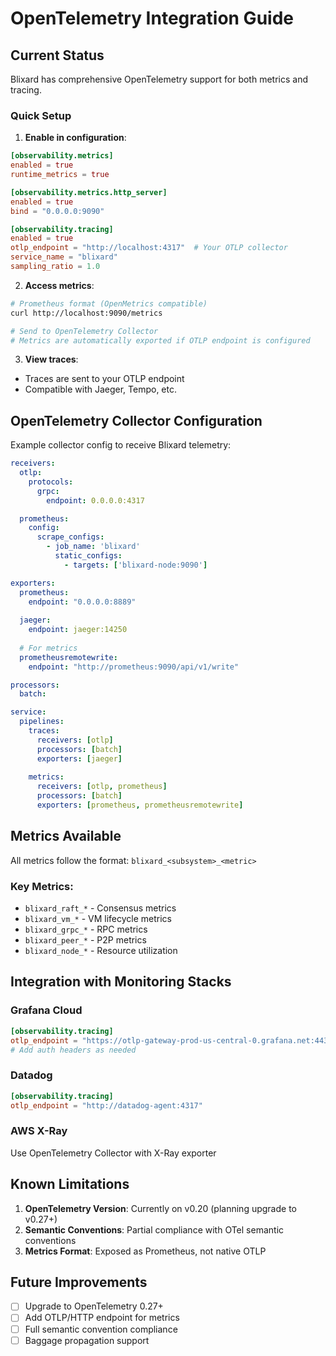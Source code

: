 # OpenTelemetry Integration Guide

## Current Status

Blixard has comprehensive OpenTelemetry support for both metrics and tracing.

### Quick Setup

1. **Enable in configuration**:
```toml
[observability.metrics]
enabled = true
runtime_metrics = true

[observability.metrics.http_server]
enabled = true
bind = "0.0.0.0:9090"

[observability.tracing]
enabled = true
otlp_endpoint = "http://localhost:4317"  # Your OTLP collector
service_name = "blixard"
sampling_ratio = 1.0
```

2. **Access metrics**:
```bash
# Prometheus format (OpenMetrics compatible)
curl http://localhost:9090/metrics

# Send to OpenTelemetry Collector
# Metrics are automatically exported if OTLP endpoint is configured
```

3. **View traces**:
- Traces are sent to your OTLP endpoint
- Compatible with Jaeger, Tempo, etc.

## OpenTelemetry Collector Configuration

Example collector config to receive Blixard telemetry:

```yaml
receivers:
  otlp:
    protocols:
      grpc:
        endpoint: 0.0.0.0:4317

  prometheus:
    config:
      scrape_configs:
        - job_name: 'blixard'
          static_configs:
            - targets: ['blixard-node:9090']

exporters:
  prometheus:
    endpoint: "0.0.0.0:8889"
  
  jaeger:
    endpoint: jaeger:14250
    
  # For metrics
  prometheusremotewrite:
    endpoint: "http://prometheus:9090/api/v1/write"

processors:
  batch:

service:
  pipelines:
    traces:
      receivers: [otlp]
      processors: [batch]
      exporters: [jaeger]
    
    metrics:
      receivers: [otlp, prometheus]
      processors: [batch]
      exporters: [prometheus, prometheusremotewrite]
```

## Metrics Available

All metrics follow the format: `blixard_<subsystem>_<metric>`

### Key Metrics:
- `blixard_raft_*` - Consensus metrics
- `blixard_vm_*` - VM lifecycle metrics
- `blixard_grpc_*` - RPC metrics
- `blixard_peer_*` - P2P metrics
- `blixard_node_*` - Resource utilization

## Integration with Monitoring Stacks

### Grafana Cloud
```toml
[observability.tracing]
otlp_endpoint = "https://otlp-gateway-prod-us-central-0.grafana.net:443"
# Add auth headers as needed
```

### Datadog
```toml
[observability.tracing]
otlp_endpoint = "http://datadog-agent:4317"
```

### AWS X-Ray
Use OpenTelemetry Collector with X-Ray exporter

## Known Limitations

1. **OpenTelemetry Version**: Currently on v0.20 (planning upgrade to v0.27+)
2. **Semantic Conventions**: Partial compliance with OTel semantic conventions
3. **Metrics Format**: Exposed as Prometheus, not native OTLP

## Future Improvements

- [ ] Upgrade to OpenTelemetry 0.27+
- [ ] Add OTLP/HTTP endpoint for metrics
- [ ] Full semantic convention compliance
- [ ] Baggage propagation support